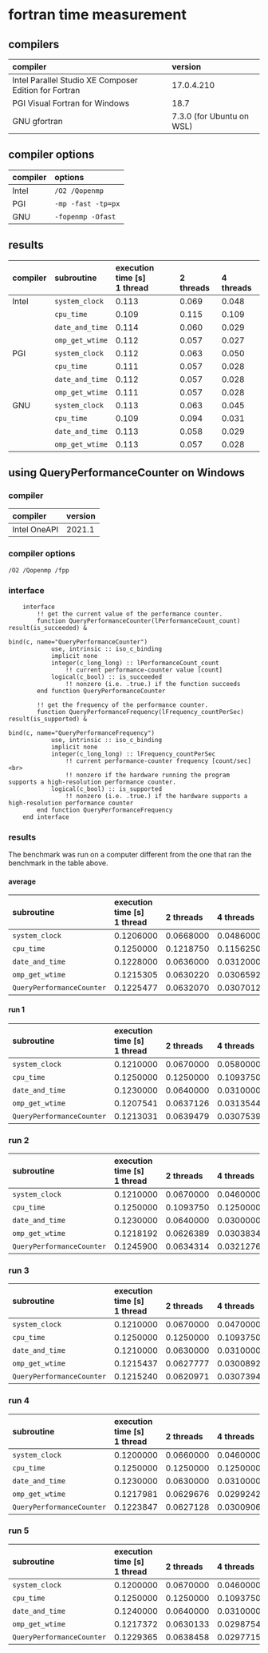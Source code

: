 # fortran time measurement

## compilers

|compiler|version|
|:--|:--|
|Intel Parallel Studio XE Composer Edition for Fortran|17.0.4.210|
|PGI Visual Fortran for Windows|18.7|
|GNU gfortran|7.3.0 (for Ubuntu on WSL)|


## compiler options
|compiler|options|
|:--|:--|
|Intel|`/O2 /Qopenmp`|
|PGI|`-mp -fast -tp=px`|
|GNU|`-fopenmp -Ofast`|

## results

|compiler|subroutine|execution time [s]<br>1 thread|<br>2 threads|<br>4 threads|
|:--|:--|:--|:--|:--|
|Intel|`system_clock` |0.113|0.069|0.048|
|     |`cpu_time`     |0.109|0.115|0.109|
|     |`date_and_time`|0.114|0.060|0.029|
|     |`omp_get_wtime`|0.112|0.057|0.027|
|PGI  |`system_clock` |0.112|0.063|0.050|
|     |`cpu_time`     |0.111|0.057|0.028|
|     |`date_and_time`|0.112|0.057|0.028|
|     |`omp_get_wtime`|0.111|0.057|0.028|
|GNU  |`system_clock` |0.113|0.063|0.045|
|     |`cpu_time`     |0.109|0.094|0.031|
|     |`date_and_time`|0.113|0.058|0.029|
|     |`omp_get_wtime`|0.113|0.057|0.028|

## using QueryPerformanceCounter on Windows

### compiler
|compiler|version|
|:--|:--|
|Intel OneAPI|2021.1|

### compiler options
`/O2 /Qopenmp /fpp`

### interface

```Fortran
    interface
        !! get the current value of the performance counter.
        function QueryPerformanceCounter(lPerformanceCount_count) result(is_succeeded) &
                                                                  bind(c, name="QueryPerformanceCounter")
            use, intrinsic :: iso_c_binding
            implicit none
            integer(c_long_long) :: lPerformanceCount_count
                !! current performance-counter value [count]
            logical(c_bool) :: is_succeeded
                !! nonzero (i.e. .true.) if the function succeeds
        end function QueryPerformanceCounter

        !! get the frequency of the performance counter.
        function QueryPerformanceFrequency(lFrequency_countPerSec) result(is_supported) &
                                                                   bind(c, name="QueryPerformanceFrequency")
            use, intrinsic :: iso_c_binding
            implicit none
            integer(c_long_long) :: lFrequency_countPerSec
                !! current performance-counter frequency [count/sec]<br>
                !! nonzero if the hardware running the program supports a high-resolution performance counter.
            logical(c_bool) :: is_supported
                !! nonzero (i.e. .true.) if the hardware supports a high-resolution performance counter
        end function QueryPerformanceFrequency
    end interface
```

### results

The benchmark was run on a computer different from the one that ran the benchmark in the table above.

#### average
|subroutine|execution time [s]<br>1 thread|<br>2 threads|<br>4 threads|
|:--|:--|:--|:--|
|`system_clock`           |0.1206000 |0.0668000 |0.0486000 |
|`cpu_time`               |0.1250000 |0.1218750 |0.1156250 |
|`date_and_time`          |0.1228000 |0.0636000 |0.0312000 |
|`omp_get_wtime`          |0.1215305 |0.0630220 |0.0306592 |
|`QueryPerformanceCounter`|0.1225477 |0.0632070 |0.0307012 |

#### run 1
|subroutine|execution time [s]<br>1 thread|<br>2 threads|<br>4 threads|
|:--|:--|:--|:--|
|`system_clock`           |0.1210000 |0.0670000 |0.0580000 |
|`cpu_time`               |0.1250000 |0.1250000 |0.1093750 |
|`date_and_time`          |0.1230000 |0.0640000 |0.0310000 |
|`omp_get_wtime`          |0.1207541 |0.0637126 |0.0313544 |
|`QueryPerformanceCounter`|0.1213031 |0.0639479 |0.0307539 |

### run 2
|subroutine|execution time [s]<br>1 thread|<br>2 threads|<br>4 threads|
|:--|:--|:--|:--|
|`system_clock`           |0.1210000 |0.0670000 |0.0460000 |
|`cpu_time`               |0.1250000 |0.1093750 |0.1250000 |
|`date_and_time`          |0.1230000 |0.0640000 |0.0300000 |
|`omp_get_wtime`          |0.1218192 |0.0626389 |0.0303834 |
|`QueryPerformanceCounter`|0.1245900 |0.0634314 |0.0321276 |

### run 3
|subroutine|execution time [s]<br>1 thread|<br>2 threads|<br>4 threads|
|:--|:--|:--|:--|
|`system_clock`           |0.1210000 |0.0670000 |0.0470000 |
|`cpu_time`               |0.1250000 |0.1250000 |0.1093750 |
|`date_and_time`          |0.1210000 |0.0630000 |0.0310000 |
|`omp_get_wtime`          |0.1215437 |0.0627777 |0.0300892 |
|`QueryPerformanceCounter`|0.1215240 |0.0620971 |0.0307394 |

### run 4
|subroutine|execution time [s]<br>1 thread|<br>2 threads|<br>4 threads|
|:--|:--|:--|:--|
|`system_clock`           |0.1200000  |0.0660000 |0.0460000 |
|`cpu_time`               |0.1250000  |0.1250000 |0.1250000 |
|`date_and_time`          |0.1230000  |0.0630000 |0.0310000 |
|`omp_get_wtime`          |0.1217981  |0.0629676 |0.0299242 |
|`QueryPerformanceCounter`|0.1223847  |0.0627128 |0.0300906 |


### run 5
|subroutine|execution time [s]<br>1 thread|<br>2 threads|<br>4 threads|
|:--|:--|:--|:--|
|`system_clock`           |0.1200000 |0.0670000 |0.0460000 |
|`cpu_time`               |0.1250000 |0.1250000 |0.1093750 |
|`date_and_time`          |0.1240000 |0.0640000 |0.0310000 |
|`omp_get_wtime`          |0.1217372 |0.0630133 |0.0298754 |
|`QueryPerformanceCounter`|0.1229365 |0.0638458 |0.0297715 |
